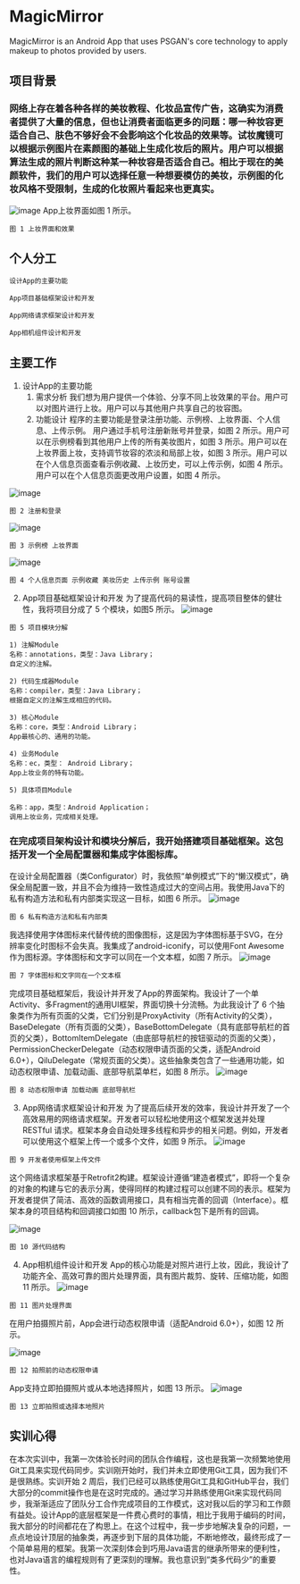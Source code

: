 # MagicMirror
MagicMirror is an Android App that uses PSGAN's core technology to apply makeup to photos provided by users.


## 项目背景

###     网络上存在着各种各样的美妆教程、化妆品宣传广告，这确实为消费者提供了大量的信息，但也让消费者面临更多的问题：哪一种妆容更适合自己、肤色不够好会不会影响这个化妆品的效果等。试妆魔镜可以根据示例图片在素颜图的基础上生成化妆后的照片。用户可以根据算法生成的照片判断这种某一种妆容是否适合自己。相比于现在的美颜软件，我们的用户可以选择任意一种想要模仿的美妆，示例图的化妆风格不受限制，生成的化妆照片看起来也更真实。

![image](https://github.com/Super262/MagicMirror/blob/master/screenshots/1.png)
App上妆界面如图 1 所示。

```
图 1 上妆界面和效果
```
## 个人分工

    设计App的主要功能

    App项目基础框架设计和开发

    App网络请求框架设计和开发

    App相机组件设计和开发


## 主要工作

1. 设计App的主要功能
    1) 需求分析
       我们想为用户提供一个体验、分享不同上妆效果的平台。用户可以对图片进行上妆。用户可以与其他用户共享自己的妆容图。
    2) 功能设计
       程序的主要功能是登录注册功能、示例榜、上妆界面、个人信息、上传示例。
       用户通过手机号注册新账号并登录，如图 2 所示。用户可以在示例榜看到其他用户上传的所有美妆图片，如图 3 所示。用户可以在上妆界面上妆，支持调节妆容的浓淡和局部上妆，如图 3 所示。用户可以在个人信息页面查看示例收藏、上妆历史，可以上传示例，如图 4 所示。用户可以在个人信息页面更改用户设置，如图 4 所示。
       
![image](https://github.com/Super262/MagicMirror/blob/master/screenshots/2.png)
```
图 2 注册和登录
```

![image](https://github.com/Super262/MagicMirror/blob/master/screenshots/3.png)
```
图 3 示例榜 上妆界面
```

![image](https://github.com/Super262/MagicMirror/blob/master/screenshots/4.png)
```
图 4 个人信息页面 示例收藏 美妆历史 上传示例 账号设置
```
2. App项目基础框架设计和开发
    为了提高代码的易读性，提高项目整体的健壮性，我将项目分成了 5 个模块，如图5 所示。
![image](https://github.com/Super262/MagicMirror/blob/master/screenshots/5.png)
```
图 5 项目模块分解
```
```
1) 注解Module
名称：annotations，类型：Java Library；
自定义的注解。
```
```
2) 代码生成器Module
名称：compiler，类型：Java Library；
根据自定义的注解生成相应的代码。
```
```
3) 核心Module
名称：core，类型：Android Library；
App最核心的、通用的功能。
```
```
4) 业务Module
名称：ec，类型： Android Library；
App上妆业务的特有功能。
```
```
5) 具体项目Module
```

```
名称：app，类型：Android Application；
调用上妆业务，完成相关处理。
```
### 在完成项目架构设计和模块分解后，我开始搭建项目基础框架。这包括开发一个全局配置器和集成字体图标库。

在设计全局配置器（类Configurator）时，我依照“单例模式”下的“懒汉模式”，确保全局配置一致，并且不会为维持一致性造成过大的空间占用。我使用Java下的私有构造方法和私有内部类实现这一目标，如图 6 所示。
![image](https://github.com/Super262/MagicMirror/blob/master/screenshots/6.png)
```
图 6 私有构造方法和私有内部类
```
我选择使用字体图标来代替传统的图像图标，这是因为字体图标基于SVG，在分辨率变化时图标不会失真。我集成了android-iconify，可以使用Font Awesome作为图标源。字体图标和文字可以同在一个文本框，如图 7 所示。
![image](https://github.com/Super262/MagicMirror/blob/master/screenshots/6.1.png)
```
图 7 字体图标和文字同在一个文本框
```
完成项目基础框架后，我设计并开发了App的界面架构。我设计了一个单Activity、多Fragment的通用UI框架，界面切换十分流畅。为此我设计了 6 个抽象类作为所有页面的父类，它们分别是ProxyActivity（所有Activity的父类），BaseDelegate（所有页面的父类），BaseBottomDelegate（具有底部导航栏的首页的父类），BottomItemDelegate（由底部导航栏的按钮驱动的页面的父类），PermissionCheckerDelegate（动态权限申请页面的父类，适配Android 6.0+），QiluDelegate（常规页面的父类）。这些抽象类包含了一些通用功能，如动态权限申请、加载动画、底部导航菜单栏，如图 8 所示。
![image](https://github.com/Super262/MagicMirror/blob/master/screenshots/7.png)
```
图 8 动态权限申请 加载动画 底部导航栏
```

3. App网络请求框架设计和开发
    为了提高后续开发的效率，我设计并开发了一个高效易用的网络请求框架。开发者可以轻松地使用这个框架发送并处理RESTful 请求。框架本身会自动处理多线程和异步的相关问题。例如，开发者可以使用这个框架上传一个或多个文件，如图 9 所示。
![image](https://github.com/Super262/MagicMirror/blob/master/screenshots/8.png)
```
图 9 开发者使用框架上传文件
```

这个网络请求框架基于Retrofit2构建。框架设计遵循“建造者模式”，即将一个复杂的对象的构建与它的表示分离，使得同样的构建过程可以创建不同的表示。框架为开发者提供了简洁、高效的函数调用接口，具有相当完善的回调（Interface）。框架本身的项目结构和回调接口如图 10 所示，callback包下是所有的回调。

![image](https://github.com/Super262/MagicMirror/blob/master/screenshots/9.png)
```
图 10 源代码结构
```

4. App相机组件设计和开发
    App的核心功能是对照片进行上妆，因此，我设计了功能齐全、高效可靠的图片处理界面，具有图片裁剪、旋转、压缩功能，如图 11 所示。
![image](https://github.com/Super262/MagicMirror/blob/master/screenshots/10.png)
```
图 11 图片处理界面
```
在用户拍摄照片前，App会进行动态权限申请（适配Android 6.0+），如图 12 所示。

![image](https://github.com/Super262/MagicMirror/blob/master/screenshots/11.png)
```
图 12 拍照前的动态权限申请
```
App支持立即拍摄照片或从本地选择照片，如图 13 所示。
![image](https://github.com/Super262/MagicMirror/blob/master/screenshots/12.png)
```
图 13 立即拍照或选择本地照片
```

## 实训心得
   在本次实训中，我第一次体验长时间的团队合作编程，这也是我第一次频繁地使用Git工具来实现代码同步。实训刚开始时，我们并未立即使用Git工具，因为我们不是很熟练。实训开始 2 周后，我们已经可以熟练使用Git工具和GitHub平台，我们大部分的commit操作也是在这时完成的。通过学习并熟练使用Git来实现代码同步，我渐渐适应了团队分工合作完成项目的工作模式，这对我以后的学习和工作颇有益处。设计App的底层框架是一件费心费时的事情，相比于我用于编码的时间，我大部分的时间都花在了构思上。在这个过程中，我一步步地解决复杂的问题，一点点地设计顶层的抽象类，再逐步到下层的具体功能，不断地修改，最终形成了一个简单易用的框架。我第一次深刻体会到巧用Java语言的继承所带来的便利性，也对Java语言的编程规则有了更深刻的理解。我也意识到“类多代码少”的重要性。
